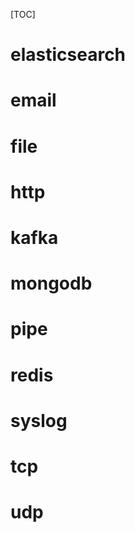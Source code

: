 [TOC]



# elasticsearch



# email 



# file



# http





# kafka



# mongodb



# pipe



# redis



# syslog



# tcp



# udp



